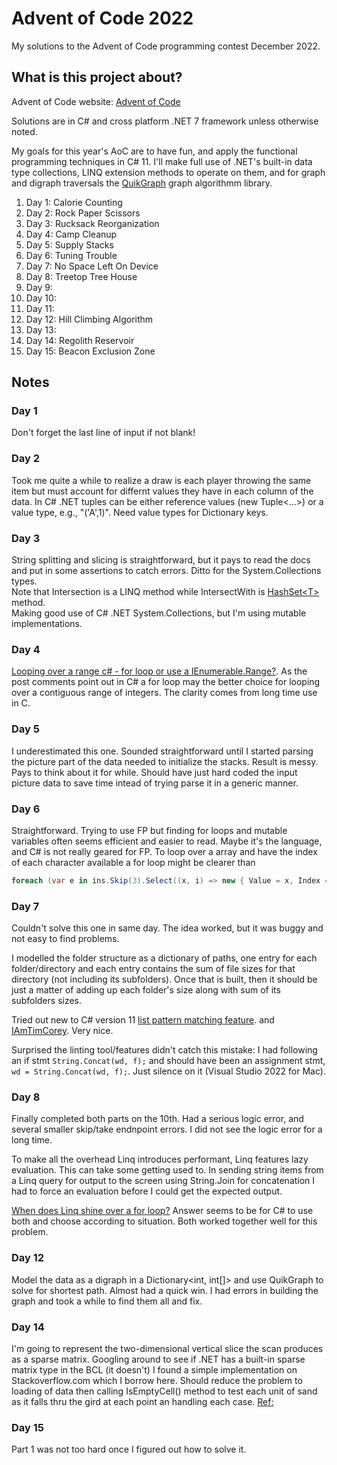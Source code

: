 # Advent of Code 2022

My solutions to the Advent of Code programming contest December 2022.

## What is this project about?

Advent of Code website:  [Advent of Code](https://adventofcode.com/2022)

Solutions are in C# and cross platform .NET 7 framework unless otherwise noted.

My goals for this year's AoC are to have fun, and apply
the functional programming techniques in C# 11.  I'll make
full use of .NET's built-in data type collections, LINQ extension methods to operate on them,
and for graph and digraph traversals the [QuikGraph](https://github.com/KeRNeLith/QuikGraph) graph algorithmm library.

1. Day  1:  Calorie Counting
2. Day  2:  Rock Paper Scissors
3. Day  3:  Rucksack Reorganization
4. Day  4:  Camp Cleanup
5. Day  5:  Supply Stacks
6. Day  6:  Tuning Trouble
7. Day  7:  No Space Left On Device
8. Day  8:  Treetop Tree House
9. Day  9:
10. Day 10:
11. Day 11:
12. Day 12:  Hill Climbing Algorithm
13. Day 13:
14. Day 14:  Regolith Reservoir
15. Day 15:  Beacon Exclusion Zone


## Notes

### Day 1

Don't forget the last line of input if not blank!

### Day 2

Took me quite a while to realize a draw is each player
throwing the same item but must account for differnt values
 they have in each column of the data.  In C# .NET tuples
 can be either reference values (new Tuple<...>) or a value
 type, e.g., "('A',1)".  Need value types for Dictionary
 keys.

### Day 3

String splitting and slicing is straightforward, but it pays to read the docs and put in some assertions
to catch errors.  Ditto for the System.Collections types.  
Note that Intersection is a LINQ method while IntersectWith
is [HashSet\<T>](https://learn.microsoft.com/en-us/dotnet/api/system.collections.generic.hashset-1?view=net-7.0) method.  
Making good use of C# .NET System.Collections, but I'm using mutable implementations.

### Day 4

[Looping over a range c# - for loop or use a IEnumerable.Range?](https://stackoverflow.com/questions/915745/thoughts-on-foreach-with-enumerable-range-vs-traditional-for-loop).
As the post comments point out in C# a for loop may the better choice for looping over a contiguous range of integers.  The clarity comes from long time use in C.

### Day 5

I underestimated this one.  Sounded straightforward until I started parsing the picture part of the data needed to initialize the stacks.  Result is messy.  Pays to think about it for while.  Should have just hard coded the input picture data to save time intead of trying
parse it in a generic manner.

### Day 6

Straightforward.  Trying to use FP but finding for loops and mutable variables often seems
efficient and easier to read.  Maybe it's the language, and C# is not really geared for FP.  To loop over
a array and have the index of each character available a for loop might be clearer than 
```csharp
foreach (var e in ins.Skip(3).Select((x, i) => new { Value = x, Index = i }))
```

### Day 7

Couldn't solve this one in same day. The idea worked, but it was buggy and not easy to find problems.

I modelled the folder structure as a dictionary of paths,
one entry for each folder/directory and each entry contains the sum of file sizes
for that directory (not including its subfolders).  Once that is built, then it should
be just a matter of adding up each folder's size along with sum of its subfolders sizes.  

Tried out new to C# version 11 [list pattern matching feature](https://learn.microsoft.com/en-us/dotnet/csharp/fundamentals/functional/pattern-matching).
and [IAmTimCorey](https://www.youtube.com/watch?v=SztvGBv8uVM).  Very nice. 

Surprised the linting tool/features didn't catch this mistake: I had following an if stmt `String.Concat(wd, f);`
and should have been an assignment stmt, `wd = String.Concat(wd, f);`.
Just silence on it (Visual Studio 2022 for Mac).

### Day 8

Finally completed both parts on the 10th.  Had a serious logic error, and several smaller skip/take endnpoint errors.
I did not see the logic error for a long time.

To make all the overhead Linq introduces performant, Linq features lazy evaluation.  This can
take some getting used to.  In sending string items from a Linq query for output
to the screen using String.Join for concatenation I had to force an evaluation before
I could get the expected output.

[When does Linq shine over a for loop?](https://stackoverflow.com/questions/37361331/how-to-iterate-a-loop-every-n-items)
Answer seems to be for C# to use both and choose according to situation.
Both worked together well for this problem.


### Day 12

Model the data as a digraph in a Dictionary<int, int[]> and use QuikGraph
to solve for shortest path.  Almost had a quick win.  I had errors in building the
graph and took a while to find them all and fix.

### Day 14

I'm going to represent the two-dimensional vertical slice the
scan produces as a sparse matrix.  Googling around to see if .NET has a
built-in sparse matrix type in the BCL (it doesn't) I found a simple implementation on Stackoverflow.com
which I borrow here.  Should reduce the problem
to loading of data then calling IsEmptyCell() method to test each unit of sand as it falls
thru the gird at each point an handling each case.
[Ref:](https://stackoverflow.com/questions/756329/best-way-to-store-a-sparse-matrix-in-net)

### Day 15

Part 1 was not too hard once I figured out how to solve it.

